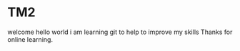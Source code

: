 # TM2

welcome hello world
i am learning git to help to improve my skills
Thanks for online learning.
